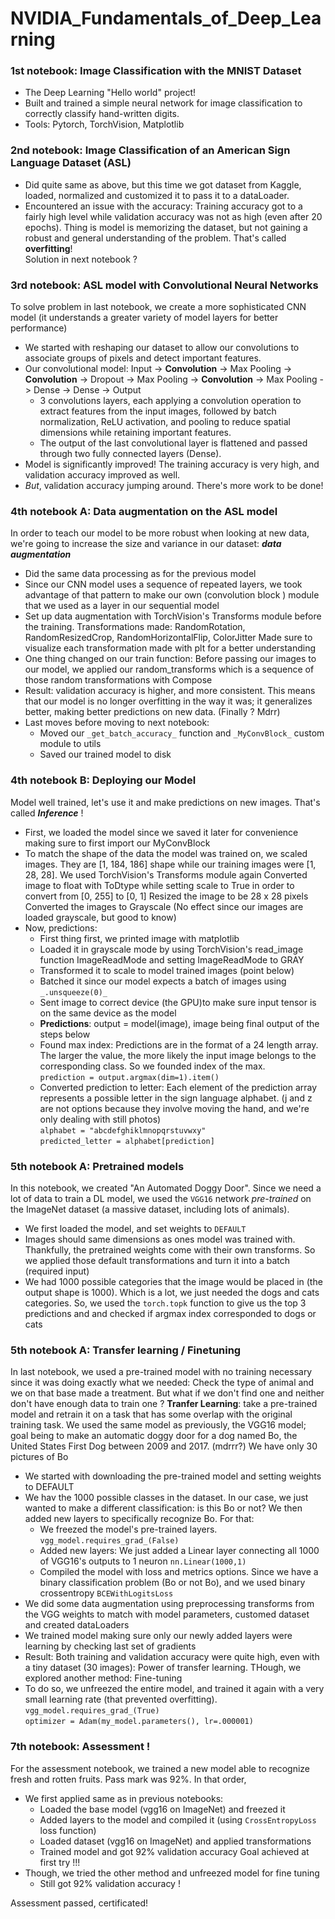# NVIDIA_Fundamentals_of_Deep_Learning

### 1st notebook: Image Classification with the MNIST Dataset

- The Deep Learning "Hello world" project!
- Built and trained a simple neural network for image classification to correctly classify hand-written digits.
- Tools: Pytorch, TorchVision, Matplotlib

### 2nd notebook: Image Classification of an American Sign Language Dataset (ASL)

- Did quite same as above, but this time we got dataset from Kaggle, loaded, normalized and customized it to pass it to a dataLoader.
- Encountered an issue with the accuracy: Training accuracy got to a fairly high level while validation accuracy was not as high (even after 20 epochs). Thing is model is memorizing the dataset, but not gaining a robust and general understanding of the problem. That's called **overfitting**!  
  Solution in next notebook ?

### 3rd notebook: ASL model with Convolutional Neural Networks

To solve problem in last notebook, we create a more sophisticated CNN model (it understands a greater variety of model layers for better performance)

- We started with reshaping our dataset to allow our convolutions to associate groups of pixels and detect important features.
- Our convolutional model: Input -> **Convolution** -> Max Pooling -> **Convolution** -> Dropout -> Max Pooling -> **Convolution** -> Max Pooling -> Dense -> Dense -> Output
  - 3 convolutions layers, each applying a convolution operation to extract features from the input images, followed by batch normalization, ReLU activation, and pooling to reduce spatial dimensions while retaining important features.
  - The output of the last convolutional layer is flattened and passed through two fully connected layers (Dense).
- Model is significantly improved! The training accuracy is very high, and validation accuracy improved as well.
- _But_, validation accuracy jumping around. There's more work to be done!

### 4th notebook A: Data augmentation on the ASL model

In order to teach our model to be more robust when looking at new data, we're going to increase the size and variance in our dataset: **_data augmentation_**

- Did the same data processing as for the previous model
- Since our CNN model uses a sequence of repeated layers, we took advantage of that pattern to make our own (convolution block ) module that we used as a layer in our sequential model
- Set up data augmentation with TorchVision's Transforms module before the training.
  Transformations made: RandomRotation, RandomResizedCrop, RandomHorizontalFlip, ColorJitter
  Made sure to visualize each transformation made with plt for a better understanding
- One thing changed on our train function: Before passing our images to our model, we applied our random_transforms which is a sequence of those random transformations with Compose
- Result: validation accuracy is higher, and more consistent. This means that our model is no longer overfitting in the way it was; it generalizes better, making better predictions on new data. (Finally ? Mdrr)
- Last moves before moving to next notebook:
  - Moved our `_get_batch_accuracy_` function and `_MyConvBlock_` custom module to utils
  - Saved our trained model to disk

### 4th notebook B: Deploying our Model

Model well trained, let's use it and make predictions on new images. That's called **_Inference_** !

- First, we loaded the model since we saved it later for convenience making sure to first import our MyConvBlock
- To match the shape of the data the model was trained on, we scaled images. They are [1, 184, 186] shape while our training images were [1, 28, 28].
  We used TorchVision's Transforms module again
  Converted image to float with ToDtype while setting scale to True in order to convert from [0, 255] to [0, 1]
  Resized the image to be 28 x 28 pixels
  Converted the images to Grayscale (No effect since our images are loaded grayscale, but good to know)
- Now, predictions:
  - First thing first, we printed image with matplotlib
  - Loaded it in grayscale mode by using TorchVision's read_image function ImageReadMode and setting ImageReadMode to GRAY
  - Transformed it to scale to model trained images (point below)
  - Batched it since our model expects a batch of images using `_.unsqueeze(0)_`
  - Sent image to correct device (the GPU)to make sure input tensor is on the same device as the model
  - **Predictions**: output = model(image), image being final output of the steps below
  - Found max index: Predictions are in the format of a 24 length array. The larger the value, the more likely the input image belongs to the corresponding class. So we founded index of the max.  
    `prediction = output.argmax(dim=1).item()`
  - Converted prediction to letter: Each element of the prediction array represents a possible letter in the sign language alphabet. (j and z are not options because they involve moving the hand, and we're only dealing with still photos)  
    `alphabet = "abcdefghiklmnopqrstuvwxy"`  
    `predicted_letter = alphabet[prediction]`

### 5th notebook A: Pretrained models

In this notebook, we created "An Automated Doggy Door". Since we need a lot of data to train a DL model, we used the `VGG16` network _pre-trained_ on the ImageNet dataset (a massive dataset, including lots of animals).

- We first loaded the model, and set weights to `DEFAULT`
- Images should same dimensions as ones model was trained with. Thankfully, the pretrained weights come with their own transforms. So we applied those default transformations and turn it into a batch (required input)
- We had 1000 possible categories that the image would be placed in (the output shape is 1000). Which is a lot, we just needed the dogs and cats categories. So, we used the `torch.topk` function to give us the top 3 predictions and and checked if argmax index corresponded to dogs or cats

### 5th notebook A: Transfer learning / Finetuning

In last notebook, we used a pre-trained model with no training necessary since it was doing exactly what we needed: Check the type of animal and we on that base made a treatment. But what if we don't find one and neither don't have enough data to train one ? **Tranfer Learning**: take a pre-trained model and retrain it on a task that has some overlap with the original training task. We used the same model as previously, the VGG16 model; goal being to make an automatic doggy door for a dog named Bo, the United States First Dog between 2009 and 2017. (mdrrr?) We have only 30 pictures of Bo

- We started with downloading the pre-trained model and setting weights to DEFAULT
- We hav the 1000 possible classes in the dataset. In our case, we just wanted to make a different classification: is this Bo or not? We then added new layers to specifically recognize Bo. For that:
  - We freezed the model's pre-trained layers. `vgg_model.requires_grad_(False)`
  - Added new layers: We just added a Linear layer connecting all 1000 of VGG16's outputs to 1 neuron `nn.Linear(1000,1)`
  - Compiled the model with loss and metrics options. Since we have a binary classification problem (Bo or not Bo), and we used binary crossentropy `BCEWithLogitsLoss`
- We did some data augmentation using preprocessing transforms from the VGG weights to match with model parameters, customed dataset and created dataLoaders
- We trained model making sure only our newly added layers were learning by checking last set of gradients
- Result: Both training and validation accuracy were quite high, even with a tiny dataset (30 images): Power of transfer learning. THough, we explored another method: Fine-tuning
- To do so, we unfreezed the entire model, and trained it again with a very small learning rate (that prevented overfitting).  
  `vgg_model.requires_grad_(True) `  
  `optimizer = Adam(my_model.parameters(), lr=.000001) `

### 7th notebook: Assessment !

For the assessment notebook, we trained a new model able to recognize fresh and rotten fruits. Pass mark was 92%. In that order,

- We first applied same as in previous notebooks:
  - Loaded the base model (vgg16 on ImageNet) and freezed it
  - Added layers to the model and compiled it (using `CrossEntropyLoss` loss function)
  - Loaded dataset (vgg16 on ImageNet) and applied transformations
  - Trained model and got 92% validation accuracy
    Goal achieved at first try !!!
- Though, we tried the other method and unfreezed model for fine tuning
  - Still got 92% validation accuracy !

Assessment passed, certificated!
